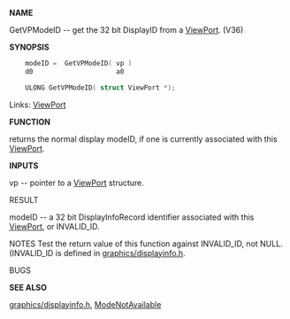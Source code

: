 
**NAME**

GetVPModeID -- get the 32 bit DisplayID from a [ViewPort](_00B8.md). (V36)

**SYNOPSIS**

```c
    modeID =  GetVPModeID( vp )
    d0                     a0

    ULONG GetVPModeID( struct ViewPort *);

```
Links: [ViewPort](_00B8.md) 

**FUNCTION**

returns the normal display modeID, if one is currently  associated
with this [ViewPort](_00B8.md).

**INPUTS**

vp -- pointer to a [ViewPort](_00B8.md) structure.

RESULT

modeID -- a 32 bit DisplayInfoRecord identifier associated with
this [ViewPort](_00B8.md), or INVALID_ID.

NOTES
Test the return value of this function against INVALID_ID, not NULL.
(INVALID_ID is defined in [graphics/displayinfo.h](_00BD.md).

BUGS

**SEE ALSO**

[graphics/displayinfo.h](_00BD.md), [ModeNotAvailable](ModeNotAvailable.md)
